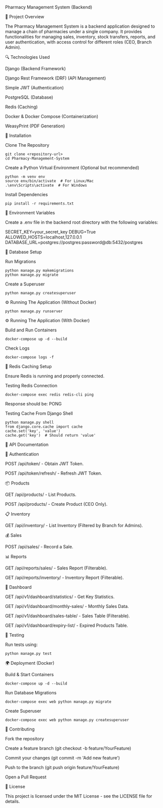 Pharmacy Management System (Backend)

📌 Project Overview

The Pharmacy Management System is a backend application designed to manage a chain of pharmacies under a single company. It provides functionalities for managing sales, inventory, stock transfers, reports, and user authentication, with access control for different roles (CEO, Branch Admin).

🔍 Technologies Used

Django (Backend Framework)

Django Rest Framework (DRF) (API Management)

Simple JWT (Authentication)

PostgreSQL (Database)

Redis (Caching)

Docker & Docker Compose (Containerization)

WeasyPrint (PDF Generation)

🚀 Installation

Clone The Repository

    git clone <repository-url>
    cd Pharmacy-Management-System

Create a Python Virtual Environment (Optional but recommended)

    python -m venv env
    source env/bin/activate  # For Linux/Mac
    .\env\Scripts\activate  # For Windows

Install Dependencies

    pip install -r requirements.txt

🔑 Environment Variables

Create a .env file in the backend root directory with the following variables:

SECRET_KEY=your_secret_key
DEBUG=True
ALLOWED_HOSTS=localhost,127.0.0.1
DATABASE_URL=postgres://postgres:password@db:5432/postgres

💾 Database Setup

Run Migrations

    python manage.py makemigrations
    python manage.py migrate

Create a Superuser

    python manage.py createsuperuser

⚙️ Running The Application (Without Docker)

    python manage.py runserver

⚙️ Running The Application (With Docker)

Build and Run Containers

    docker-compose up -d --build

Check Logs

    docker-compose logs -f

🚀 Redis Caching Setup

Ensure Redis is running and properly connected.

Testing Redis Connection

    docker-compose exec redis redis-cli ping

Response should be: PONG

Testing Cache From Django Shell

    python manage.py shell
    from django.core.cache import cache
    cache.set('key', 'value')
    cache.get('key')  # Should return 'value'

📖 API Documentation

🔑 Authentication

POST /api/token/ - Obtain JWT Token.

POST /api/token/refresh/ - Refresh JWT Token.

📦 Products

GET /api/products/ - List Products.

POST /api/products/ - Create Product (CEO Only).

📋 Inventory

GET /api/inventory/ - List Inventory (Filtered by Branch for Admins).

💰 Sales

POST /api/sales/ - Record a Sale.

📊 Reports

GET /api/reports/sales/ - Sales Report (Filterable).

GET /api/reports/inventory/ - Inventory Report (Filterable).

📌 Dashboard

GET /api/v1/dashboard/statistics/ - Get Key Statistics.

GET /api/v1/dashboard/monthly-sales/ - Monthly Sales Data.

GET /api/v1/dashboard/sales-table/ - Sales Table (Filterable).

GET /api/v1/dashboard/expiry-list/ - Expired Products Table.

🧩 Testing

Run tests using:

    python manage.py test

🌍 Deployment (Docker)

Build & Start Containers

    docker-compose up -d --build

Run Database Migrations

    docker-compose exec web python manage.py migrate

Create Superuser

    docker-compose exec web python manage.py createsuperuser

🤝 Contributing

Fork the repository

Create a feature branch (git checkout -b feature/YourFeature)

Commit your changes (git commit -m 'Add new feature')

Push to the branch (git push origin feature/YourFeature)

Open a Pull Request

📄 License

This project is licensed under the MIT License - see the LICENSE file for details.

